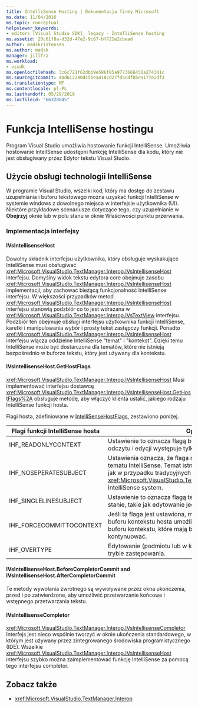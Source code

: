 ```yaml
---
title: IntelliSense Hosting | Dokumentacja firmy Microsoft
ms.date: 11/04/2016
ms.topic: conceptual
helpviewer_keywords:
- editors [Visual Studio SDK], legacy - IntelliSense hosting
ms.assetid: 20c61f8a-d32d-47e2-9c67-bf721e2cbead
author: madskristensen
ms.author: madsk
manager: jillfra
ms.workload:
- vssdk
ms.openlocfilehash: 3c6c721f62dbb9e586f85a9773666456a274341c
ms.sourcegitcommit: 40d612240dc5bea418cd27fdacdf85ea177e2df3
ms.translationtype: MT
ms.contentlocale: pl-PL
ms.lasthandoff: 05/29/2019
ms.locfileid: "66328045"
---
```

# <a name="intellisense-hosting"></a>Funkcja IntelliSense hostingu
Program Visual Studio umożliwia hostowanie funkcji IntelliSense. Umożliwia hostowanie IntellSense udostępni funkcję IntelliSense dla kodu, który nie jest obsługiwany przez Edytor tekstu Visual Studio.

## <a name="intellisense-hosting-usage"></a>Użycie obsługi technologii IntelliSense
 W programie Visual Studio, wszelki kod, który ma dostęp do zestawu uzupełniania i buforu tekstowego można uzyskać funkcji IntelliSense w systemie windows z dowolnego miejsca w interfejsie użytkownika (UI). Niektóre przykładowe scenariusze dotyczące tego, czy uzupełnianie w **Obejrzyj** oknie lub w polu stanu w oknie Właściwości punktu przerwania.

### <a name="implementation-interfaces"></a>Implementacja interfejsy

#### <a name="ivsintellisensehost"></a>IVsIntellisenseHost
 Dowolny składnik interfejsu użytkownika, który obsługuje wyskakujące IntelliSense musi obsługiwać <xref:Microsoft.VisualStudio.TextManager.Interop.IVsIntellisenseHost> interfejsu. Domyślny widok tekstu edytora core obejmuje zasobu <xref:Microsoft.VisualStudio.TextManager.Interop.IVsIntellisenseHost> implementacji, aby zachować bieżącą funkcjonalność IntelliSense interfejsu. W większości przypadków metod <xref:Microsoft.VisualStudio.TextManager.Interop.IVsIntellisenseHost> interfejsu stanowią podzbiór co to jest wdrażana w <xref:Microsoft.VisualStudio.TextManager.Interop.IVsTextView> interfejsu. Podzbiór ten obejmuje obsługi interfejsu użytkownika funkcji IntelliSense, karetki i manipulowania wybór i prosty tekst zastępczy funkcji. Ponadto <xref:Microsoft.VisualStudio.TextManager.Interop.IVsIntellisenseHost> interfejsu włącza oddzielne IntelliSense "temat" i "kontekst". Dzięki temu IntelliSense może być dostarczona dla tematów, które nie istnieją bezpośrednio w buforze tekstu, który jest używany dla kontekstu.

#### <a name="ivsintellisensehostgethostflags"></a>IVsIntellisenseHost.GetHostFlags
 <xref:Microsoft.VisualStudio.TextManager.Interop.IVsIntellisenseHost> Musi implementować interfejsu dostawcę <xref:Microsoft.VisualStudio.TextManager.Interop.IVsIntellisenseHost.GetHostFlags%2A> obsługuje metodę, aby włączyć klienta ustalić, jakiego rodzaju IntelliSense funkcji hosta.

 Flagi hosta, zdefiniowane w [IntelliSenseHostFlags](../extensibility/intellisensehostflags.md), zestawiono poniżej.

|Flagi funkcji IntelliSense hosta|Opis|
|----------------------------|-----------------|
|IHF_READONLYCONTEXT|Ustawienie to oznacza flagą buforu kontekstu jest tylko do odczytu i edycji występuje tylko w obrębie tekstu tematu.|
|IHF_NOSEPERATESUBJECT|Ustawienia oznacza, że flaga nie jest Brak oddzielnych tematu IntelliSense. Temat istnieje w buforu kontekstu, takich jak w przypadku tradycyjnych <xref:Microsoft.VisualStudio.TextManager.Interop.IVsTextView> IntelliSense system.|
|IHF_SINGLELINESUBJECT|Ustawienie to oznacza flagą temat nie jest wielowierszowy stanie, takie jak edytowanie jeden wiersz, w **Obejrzyj** okna.|
|IHF_FORCECOMMITTOCONTEXT|Jeśli ta flaga jest ustawiona, muszą zostać zaktualizowane buforu kontekstu hosta umożliwia flagi tylko do odczytu dla buforu kontekstu, które mają być ignorowane i zmiany, aby kontynuować.|
|IHF_OVERTYPE|Edytowanie (podmiotu lub w kontekście) ma się odbywać w trybie zastępowania.|

#### <a name="ivsintellisensehostbeforecompletorcommit-and-ivsintellisensehostaftercompletorcommit"></a>IVsIntellisenseHost.BeforeCompletorCommit and IVsIntellisenseHost.AfterCompletorCommit
 Te metody wywołania zwrotnego są wywoływane przez okna ukończenia, przed i po zatwierdzone, aby umożliwić przetwarzanie końcowe i wstępnego przetwarzania tekstu.

#### <a name="ivsintellisensecompletor"></a>IVsIntellisenseCompletor
 <xref:Microsoft.VisualStudio.TextManager.Interop.IVsIntellisenseCompletor> Interfejs jest nieco wspólnie tworzyć w oknie ukończenia standardowego, w którym jest używany przez zintegrowanego środowiska programistycznego (IDE). Wszelkie <xref:Microsoft.VisualStudio.TextManager.Interop.IVsIntellisenseHost> interfejsu szybko można zaimplementować funkcję IntelliSense za pomocą tego interfejsu completor.

## <a name="see-also"></a>Zobacz także
- <xref:Microsoft.VisualStudio.TextManager.Interop>